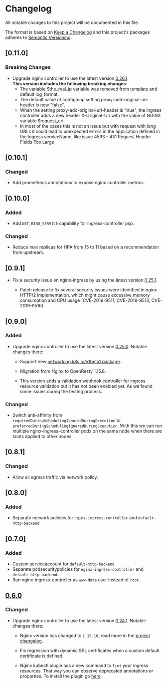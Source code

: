 # Changelog

All notable changes to this project will be documented in this file.

The format is based on [Keep a Changelog](http://keepachangelog.com/en/1.0.0/)
and this project's packages adheres to [Semantic Versioning](http://semver.org/spec/v2.0.0.html).

## [0.11.0]

### Breaking Changes

- Upgrade nginx controller to use the latest version [0.26.1](https://github.com/kubernetes/ingress-nginx/releases/tag/nginx-0.26.1).  
**This version includes the following breaking changes**:
   - The variable $the_real_ip variable was removed from template and default log_format.
   - The default value of configmap setting proxy-add-original-uri-header is now "false".
   - When the setting proxy-add-original-uri-header is "true", the ingress controller adds a new header X-Original-Uri with the value of NGINX variable $request_uri.
   - In most of the cases this is not an issue but with request with long URLs it could lead to unexpected errors in the application defined in the Ingress serviceName, like issue 4593 - 431 Request Header Fields Too Large

## [0.10.1]

### Changed

- Add prometheus annotations to expose nginx controller metrics.

## [0.10.0]

### Added

- Add `NET_BIND_SERVICE` capability for ingress-controller psp.

### Changed

- Reduce max replicas for HPA from 15 to 11 based on a recommendation from upstream.

## [0.9.1]

- Fix a security issue on nginx-ingress by using the latest version [0.25.1](https://github.com/kubernetes/ingress-nginx/releases/tag/nginx-0.25.1). 

    - Patch release to fix several security issues were identified in nginx HTTP/2 implementation, which might cause excessive memory consumption and CPU usage (CVE-2019-9511, CVE-2019-9513, CVE-2019-9516).


## [0.9.0]

### Added

- Upgrade nginx controller to use the latest version [0.25.0](https://github.com/kubernetes/ingress-nginx/releases/tag/nginx-0.25.0). Notable changes there:

    - Support new [networking.k8s.io/v1beta1 package](https://github.com/kubernetes/ingress-nginx/pull/4127).

    - Migration from Nginx to OpenResty 1.15.8.

    - This version adds a validation webhook controller for ingress resource validation but it has not been enabled yet. As we found some issues during the testing process.

### Changed

- Switch anti-affinity from `requiredDuringSchedulingIgnoredDuringExecution` to `preferredDuringSchedulingIgnoredDuringExecution`. With this we can run multiple nginx-ingress-controller pods on the same node when there are taints applied to other nodes.

## [0.8.1]

### Changed

- Allow all egress traffic via network policy.

## [0.8.0]

### Added

- Separate network policies for `nginx-ingress-controller` and `default-http-backend`.

## [0.7.0]

### Added

- Custom serviceaccount for `default-http-backend`.
- Separate podsecuritypolicies for `nginx-ingress-controller` and `default-http-backend`.
- Run nginx-ingress-controller as `www-data` user instead of `root`.

## [0.6.0]

### Changed

- Upgrade nginx controller to use the latest version [0.24.1](https://github.com/kubernetes/ingress-nginx/releases/tag/nginx-0.24.1). Notable changes there:

    - Nginx version has changed to `1.15.10`, read more in the [project changelog](https://nginx.org/en/CHANGES).

    - Fix regression with dynamic SSL certificates when a custom default certificate is defined.

    - Nginx kubectl plugin has a new command to `lint` your ingress resources. That way you can observe deprecated annotations or properties. To install the plugin go [here](https://github.com/kubernetes/ingress-nginx/blob/29f7d9a77ade24a7366ef4a6f258b8aeef50678c/docs/kubectl-plugin.md).

[0.6.0]: https://github.com/giantswarm/kubernetes-nginx-ingress-controller/pull/90
